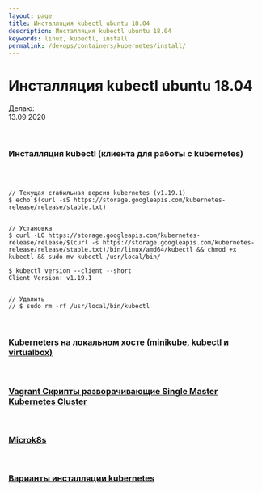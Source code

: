 ```yaml
---
layout: page
title: Инсталляция kubectl ubuntu 18.04
description: Инсталляция kubectl ubuntu 18.04
keywords: linux, kubectl, install
permalink: /devops/containers/kubernetes/install/
---
```


# Инсталляция kubectl ubuntu 18.04

Делаю:  
13.09.2020

<br/>

### Инсталляция kubectl (клиента для работы с kubernetes)

<br/>

```shell

// Текущая стабильная версия kubernetes (v1.19.1)
$ echo $(curl -sS https://storage.googleapis.com/kubernetes-release/release/stable.txt)


// Установка
$ curl -LO https://storage.googleapis.com/kubernetes-release/release/$(curl -s https://storage.googleapis.com/kubernetes-release/release/stable.txt)/bin/linux/amd64/kubectl && chmod +x kubectl && sudo mv kubectl /usr/local/bin/

$ kubectl version --client --short
Client Version: v1.19.1


// Удалить
// $ sudo rm -rf /usr/local/bin/kubectl

```

<br/>

### [Kuberneters на локальном хосте (minikube, kubectl и virtualbox)](/devops/containers/kubernetes/minikube/)

<br/>

### [Vagrant Скрипты разворачивающие Single Master Kubernetes Cluster](/devops/containers/kubernetes/kubeadm/vagrant-centos7-3-node-kubernetes-cluster/)

<br/>

### [Microk8s](/devops/containers/kubernetes/microk8s/)

<br/>

### [Варианты инсталляции kubernetes](/devops/containers/kubernetes/install-types/)
